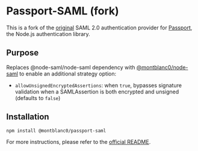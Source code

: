 # Passport-SAML (fork)

This is a fork of the [original](https://github.com/node-saml/passport-saml) SAML 2.0 authentication provider for
[Passport](http://passportjs.org/), the Node.js authentication library.

## Purpose

Replaces @node-saml/node-saml dependency with [@montblanc0/node-saml](https://github.com/montblanc0/node-saml) to enable an additional strategy option:

- `allowUnsignedEncryptedAssertions`: when `true`, bypasses signature validation when a SAMLAssertion is both encrypted and unsigned (defaults to `false`)

## Installation

```shell
npm install @montblanc0/passport-saml
```

For more instructions, please refer to the [official README](https://github.com/node-saml/passport-saml/blob/master/README.md).